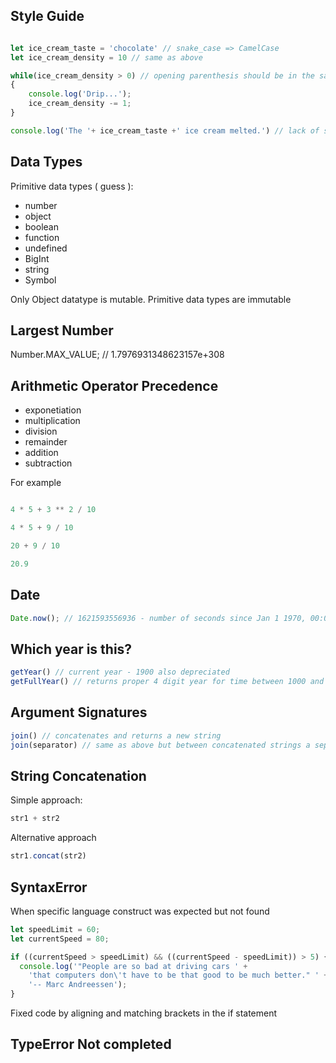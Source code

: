##  Style Guide	
```javascript 

let ice_cream_taste = 'chocolate' // snake_case => CamelCase
let ice_cream_density = 10 // same as above 

while(ice_cream_density > 0) // opening parenthesis should be in the same line 
{
    console.log('Drip...');
    ice_cream_density -= 1;
}

console.log('The '+ ice_cream_taste +' ice cream melted.') // lack of spaces between + operator  
``` 



## 	Data Types	

Primitive data types ( guess ): 
- number 
- object 
- boolean
- function 
- undefined 
- BigInt 
- string  
- Symbol 

Only Object datatype is mutable. Primitive data types are immutable 
## 	Largest Number	

Number.MAX_VALUE; // 1.7976931348623157e+308

## 	Arithmetic Operator Precedence	
- exponetiation 
- multiplication 
- division 
- remainder 
- addition
- subtraction 

For example 

```javascript 

4 * 5 + 3 ** 2 / 10 

4 * 5 + 9 / 10 

20 + 9 / 10

20.9  

```
## 	Date

```javascript 
Date.now(); // 1621593556936 - number of seconds since Jan 1 1970, 00:00:00 UTC 
```

## 	Which year is this?	

```javascript
getYear() // current year - 1900 also depreciated 
getFullYear() // returns proper 4 digit year for time between 1000 and 9999
```
## 	Argument Signatures

```javascript
join() // concatenates and returns a new string 
join(separator) // same as above but between concatenated strings a separator will be placed 
```

## 	String Concatenation

Simple approach: 
```javascript
str1 + str2 
```

Alternative approach 
```javascript 
str1.concat(str2)
```
## 	SyntaxError	

When specific language construct was expected but not found 
```javascript 
let speedLimit = 60;
let currentSpeed = 80;

if ((currentSpeed > speedLimit) && ((currentSpeed - speedLimit)) > 5) {
  console.log('"People are so bad at driving cars ' +
    'that computers don\'t have to be that good to be much better." ' +
    '-- Marc Andreessen');
}
```
Fixed code by aligning and matching brackets in the if statement 
## 	TypeError	Not completed
